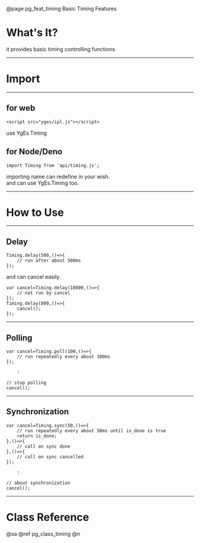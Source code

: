 ﻿@page pg_feat_timing Basic Timing Features

# What's It?

it provides basic timing controlling functions.  

-----
# Import

-----
## for web

```
<script src="yges/ipl.js"></script>
```
use YgEs.Timing

## for Node/Deno

```
import Timing from 'api/timing.js';
```
importing name can redefine in your wish.  
and can use YgEs.Timing too.  

-----
# How to Use

-----
## Delay

```
Timing.delay(500,()=>{
	// run after about 500ms 
});
```

and can cancel easily.  

```
var cancel=Timing.delay(10000,()=>{
	// not run by cancel 
});
Timing.delay(800,()=>{
	cancel();
});
```

-----
## Polling

```
var cancel=Timing.poll(100,()=>{
	// run repeatedly every about 100ms 
});

	:

// stop polling 
cancel();
```

-----
## Synchronization

```
var cancel=Timing.sync(50,()=>{
	// run repeatedly every about 50ms until is_done is true 
	return is_done;
},()=>{
	// call on sync done 
},()=>{
	// call on sync cancelled 
});

	:

// about synchronization  
cancel();
```

-----
# Class Reference

@sa @ref pg_class_timing @n
